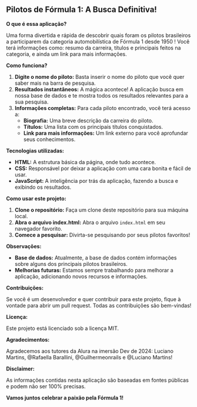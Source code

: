 ## Pilotos de Fórmula 1: A Busca Definitiva!

**O que é essa aplicação?**

Uma forma divertida e rápida de descobrir quais foram os pilotos brasileiros a participarem da categoria automobilística de Fórmula 1 desde 1950 ! ️Você terá informações como: resumo da carreira, títulos e principais feitos na categoria, e ainda um link para mais informações.

**Como funciona?**

1. **Digite o nome do piloto:** Basta inserir o nome do piloto que você quer saber mais na barra de pesquisa.
2. **Resultados instantâneos:** A mágica acontece! A aplicação busca em nossa base de dados e te mostra todos os resultados relevantes para a sua pesquisa.
3. **Informações completas:** Para cada piloto encontrado, você terá acesso a:
    * **Biografia:** Uma breve descrição da carreira do piloto.
    * **Títulos:** Uma lista com os principais títulos conquistados.
    * **Link para mais informações:** Um link externo para você aprofundar seus conhecimentos.

**Tecnologias utilizadas:**

* **HTML:** A estrutura básica da página, onde tudo acontece.
* **CSS:** Responsável por deixar a aplicação com uma cara bonita e fácil de usar.
* **JavaScript:** A inteligência por trás da aplicação, fazendo a busca e exibindo os resultados.

**Como usar este projeto:**

1. **Clone o repositório:** Faça um clone deste repositório para sua máquina local.
2. **Abra o arquivo index.html:** Abra o arquivo `index.html` em seu navegador favorito.
3. **Comece a pesquisar:** Divirta-se pesquisando por seus pilotos favoritos!

**Observações:**

* **Base de dados:** Atualmente, a base de dados contém informações sobre alguns dos principais pilotos brasileiros.
* **Melhorias futuras:** Estamos sempre trabalhando para melhorar a aplicação, adicionando novos recursos e informações.

**Contribuições:**

Se você é um desenvolvedor e quer contribuir para este projeto, fique à vontade para abrir um pull request. Todas as contribuições são bem-vindas!

**Licença:**

Este projeto está licenciado sob a licença MIT.

**Agradecimentos:**

Agradecemos aos tutores da Alura na imersão Dev de 2024: Luciano Martins, @Rafaella Barallini, @Guilhermeonrails e @Luciano Martins!

**Disclaimer:**

As informações contidas nesta aplicação são baseadas em fontes públicas e podem não ser 100% precisas.

**Vamos juntos celebrar a paixão pela Fórmula 1!**
